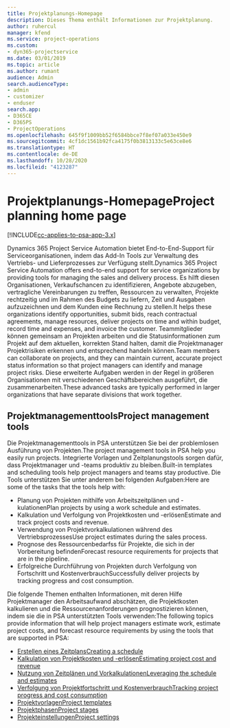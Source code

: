 ```yaml
---
title: Projektplanungs-Homepage
description: Dieses Thema enthält Informationen zur Projektplanung.
author: ruhercul
manager: kfend
ms.service: project-operations
ms.custom:
- dyn365-projectservice
ms.date: 03/01/2019
ms.topic: article
ms.author: rumant
audience: Admin
search.audienceType:
- admin
- customizer
- enduser
search.app:
- D365CE
- D365PS
- ProjectOperations
ms.openlocfilehash: 645f9f1009bb52f6584bbce7f8ef07a033e450e9
ms.sourcegitcommit: 4cf1dc1561b92fca4175f0b3813133c5e63ce8e6
ms.translationtype: HT
ms.contentlocale: de-DE
ms.lasthandoff: 10/28/2020
ms.locfileid: "4123287"
---
```

# <a name="project-planning-home-page"></a><span data-ttu-id="2bd1f-103">Projektplanungs-Homepage</span><span class="sxs-lookup"><span data-stu-id="2bd1f-103">Project planning home page</span></span>

[!INCLUDE[cc-applies-to-psa-app-3.x](../includes/cc-applies-to-psa-app-3x.md)]

<span data-ttu-id="2bd1f-104">Dynamics 365 Project Service Automation bietet End-to-End-Support für Serviceorganisationen, indem das Add-In Tools zur Verwaltung des Vertriebs- und Lieferprozesses zur Verfügung stellt.</span><span class="sxs-lookup"><span data-stu-id="2bd1f-104">Dynamics 365 Project Service Automation offers end-to-end support for service organizations by providing tools for managing the sales and delivery process.</span></span> <span data-ttu-id="2bd1f-105">Es hilft diesen Organisationen, Verkaufschancen zu identifizieren, Angebote abzugeben, vertragliche Vereinbarungen zu treffen, Ressourcen zu verwalten, Projekte rechtzeitig und im Rahmen des Budgets zu liefern, Zeit und Ausgaben aufzuzeichnen und dem Kunden eine Rechnung zu stellen.</span><span class="sxs-lookup"><span data-stu-id="2bd1f-105">It helps these organizations identify opportunities, submit bids, reach contractual agreements, manage resources, deliver projects on time and within budget, record time and expenses, and invoice the customer.</span></span> <span data-ttu-id="2bd1f-106">Teammitglieder können gemeinsam an Projekten arbeiten und die Statusinformationen zum Projekt auf dem aktuellen, korrekten Stand halten, damit die Projektmanager Projektrisiken erkennen und entsprechend handeln können.</span><span class="sxs-lookup"><span data-stu-id="2bd1f-106">Team members can collaborate on projects, and they can maintain current, accurate project status information so that project managers can identify and manage project risks.</span></span> <span data-ttu-id="2bd1f-107">Diese erweiterte Aufgaben werden in der Regel in größeren Organisationen mit verschiedenen Geschäftsbereichen ausgeführt, die zusammenarbeiten.</span><span class="sxs-lookup"><span data-stu-id="2bd1f-107">These advanced tasks are typically performed in larger organizations that have separate divisions that work together.</span></span>

## <a name="project-management-tools"></a><span data-ttu-id="2bd1f-108">Projektmanagementtools</span><span class="sxs-lookup"><span data-stu-id="2bd1f-108">Project management tools</span></span>

<span data-ttu-id="2bd1f-109">Die Projektmanagementtools in PSA unterstützen Sie bei der problemlosen Ausführung von Projekten.</span><span class="sxs-lookup"><span data-stu-id="2bd1f-109">The project management tools in PSA help you easily run projects.</span></span> <span data-ttu-id="2bd1f-110">Integrierte Vorlagen und Zeitplanungstools sorgen dafür, dass Projektmanager und -teams produktiv zu bleiben.</span><span class="sxs-lookup"><span data-stu-id="2bd1f-110">Built-in templates and scheduling tools help project managers and teams stay productive.</span></span> <span data-ttu-id="2bd1f-111">Die Tools unterstützen Sie unter anderem bei folgenden Aufgaben:</span><span class="sxs-lookup"><span data-stu-id="2bd1f-111">Here are some of the tasks that the tools help with:</span></span>

- <span data-ttu-id="2bd1f-112">Planung von Projekten mithilfe von Arbeitszeitplänen und -kulationen</span><span class="sxs-lookup"><span data-stu-id="2bd1f-112">Plan projects by using a work schedule and estimates.</span></span>
- <span data-ttu-id="2bd1f-113">Kalkulation und Verfolgung von Projektkosten und -erlösen</span><span class="sxs-lookup"><span data-stu-id="2bd1f-113">Estimate and track project costs and revenue.</span></span>
- <span data-ttu-id="2bd1f-114">Verwendung von Projektvorkalkulationen während des Vertriebsprozesses</span><span class="sxs-lookup"><span data-stu-id="2bd1f-114">Use project estimates during the sales process.</span></span>
- <span data-ttu-id="2bd1f-115">Prognose des Ressourcenbedarfss für Projekte, die sich in der Vorbereitung befinden</span><span class="sxs-lookup"><span data-stu-id="2bd1f-115">Forecast resource requirements for projects that are in the pipeline.</span></span>
- <span data-ttu-id="2bd1f-116">Erfolgreiche Durchführung von Projekten durch Verfolgung von Fortschritt und Kostenverbrauch</span><span class="sxs-lookup"><span data-stu-id="2bd1f-116">Successfully deliver projects by tracking progress and cost consumption.</span></span>

<span data-ttu-id="2bd1f-117">Die folgende Themen enthalten Informationen, mit deren Hilfe Projektmanager den Arbeitsaufwand abschätzen, die Projektkosten kalkulieren und die Ressourcenanforderungen prognostizieren können, indem sie die in PSA unterstützten Tools verwenden:</span><span class="sxs-lookup"><span data-stu-id="2bd1f-117">The following topics provide information that will help project managers estimate work, estimate project costs, and forecast resource requirements by using the tools that are supported in PSA:</span></span>

- [<span data-ttu-id="2bd1f-118">Erstellen eines Zeitplans</span><span class="sxs-lookup"><span data-stu-id="2bd1f-118">Creating a schedule</span></span>](project-creating.md)
- [<span data-ttu-id="2bd1f-119">Kalkulation von Projektkosten und -erlösen</span><span class="sxs-lookup"><span data-stu-id="2bd1f-119">Estimating project cost and revenue</span></span>](project-estimating.md)
- [<span data-ttu-id="2bd1f-120">Nutzung von Zeitplänen und Vorkalkulationen</span><span class="sxs-lookup"><span data-stu-id="2bd1f-120">Leveraging the schedule and estimates</span></span>](project-leveraging.md)
- [<span data-ttu-id="2bd1f-121">Verfolgung von Projektfortschritt und Kostenverbrauch</span><span class="sxs-lookup"><span data-stu-id="2bd1f-121">Tracking project progress and cost consumption</span></span>](project-tracking.md)
- [<span data-ttu-id="2bd1f-122">Projektvorlagen</span><span class="sxs-lookup"><span data-stu-id="2bd1f-122">Project templates</span></span>](project-templates.md)
- [<span data-ttu-id="2bd1f-123">Projektphasen</span><span class="sxs-lookup"><span data-stu-id="2bd1f-123">Project stages</span></span>](project-stages.md)
- [<span data-ttu-id="2bd1f-124">Projekteinstellungen</span><span class="sxs-lookup"><span data-stu-id="2bd1f-124">Project settings</span></span>](project-settings.md)
